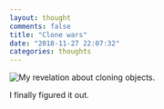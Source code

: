 ```yaml
---
layout: thought
comments: false
title: "Clone wars"
date: "2018-11-27 22:07:32"
categories: thoughts
---
```

![My revelation about cloning objects.](media/cloning-an-object.png)

I finally figured it out.
